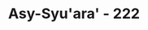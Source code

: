 ---
title: "Asy-Syu'ara' - 222"
no: 222
arabic_no: ٢٢٢
ayah: تَنَزَّلُ عَلٰى كُلِّ اَفَّاكٍ اَثِيْمٍ ۙ 
translation: "Mereka (setan) turun kepada setiap pendusta yang banyak berdosa,"
tafsir: "Allah menerangkan kebiasaan dan kepercayaan bangsa Arab Jahiliah dengan bentuk pertanyaan kepada manusia sehingga mereka dapat menilai dengan membedakan antara kebenaran wahyu dan kedustaan tukang-tukang ramal. Pertanyaan itu ialah: Wahai manusia, apakah akan Aku nyatakan kepada kamu sekalian suatu berita yang bila kamu ketahui akan bermanfaat bagimu dan memurnikan ketaatan dan ketundukanmu kepada Allah, dalam menyelesaikan masalah-masalah dunia, dalam membedakan dan menilai kebenaran wali-wali Allah dan kawan-kawan setan dan kepada siapa setan itu pulang balik berusaha mencari-cari dan mendengarkan seruan suatu berita.\n\nKemudian Allah sendiri menjawab pertanyaan itu dengan menyatakan bagaimana setan-setan menyampaikan bisikan-bisikan kepada tukang ramal dan bagaimana tukang ramal menyampaikan bisikan itu kepada manusia yang datang kepadanya, yaitu:\n\n1. Setan-setan itu datang berulang-ulang kepada orang-orang yang suka berdusta, berbohong, banyak melakukan perbuatan dosa, dan mengaku sebagai tukang ramal. Kepada mereka, setan membisikkan pikiran-pikiran yang tidak ada artinya dan khayalan-khayalan yang pada umumnya tidak sesuai dengan kenyataan.\n\n2. Setan juga membisikkan kepada para peramal itu informasi yang dicarinya, kemudian mereka menyampaikan kepada orang-orang yang datang kepada mereka sebagai hasil ramalannya. Hasil ramalan itu diyakini sebagai suatu kebenaran oleh orang-orang yang percaya kepadanya.\n\nAyat-ayat ini seakan-akan menyuruh manusia membandingkan sendiri proses penyampaian wahyu kepada Nabi Muhammad dan isinya dengan proses penyampaian bisikan setan kepada tukang ramal, yang kemudian mereka sampaikan pula kepada orang-orang yang percaya kepada ramalan itu. Dengan membandingkan antara wahyu dan ramalan, mereka akan melihat dengan jelas perbedaannya.\n\nWahyu bukan sekadar bisikan-bisikan yang tidak ada maknanya, tetapi merupakan petunjuk bagi manusia yang ingin hidup bahagia di dunia dan akhirat. Wahyu dapat dibuktikan kebenarannya, baik dari sisi logika, budi pekerti yang mulia, maupun dari sisi adat kebiasaan, sedangkan ramalan tidak demikian. Ramalan tidak sama dengan akal pikiran yang benar, apalagi bila ditinjau dari sisi budi pekerti yang mulia dan adat kebiasaan yang baik. Yang menyampaikan wahyu Allah adalah Malaikat Jibril, dan penerimanya ialah Nabi Muhammad, orang yang dapat dipercaya dan dikenal berbudi pekerti yang baik. Adapun tukang-tukang ramal kebanyakan pendusta dan pembohong, tidak bermoral baik, dan tidak disukai masyarakat, mengaku dirinya sebagai tukang ramal setelah mendapatkan bisikan-bisikan setan.\n\nAyat ini menolak dakwaan orang-orang musyrik Mekah yang menuduh bahwa Al-Qur'an yang diturunkan kepada Nabi Muhammad bukanlah sesuatu yang benar, tetapi berasal dari bisikan-bisikan setan. Allah membersihkan nama baik Rasul-Nya dari berbagai tuduhan yang mereka ada-adakan itu, dengan menyatakan bahwa Al-Qur'an yang diturunkan kepada Muhammad adalah wahyu Allah yang disampaikan kepadanya dengan perantaraan malaikat Jibril, bukan dari setan.\n\nMendatangi para peramal termasuk adat kebiasaan dan kepercayaan orang-orang Arab Jahiliah. Biasanya mereka mendatangi para peramal untuk menanyakan sesuatu yang belum mereka ketahui, seperti tentang nasib di masa depan, jodoh putri mereka, perkiraan hasil usaha yang akan mereka usahakan, dan sebagainya. Di samping itu, para peramal kadang-kadang berfungsi sebagai seorang tabib yang mengobati segala macam penyakit. Apa yang diramalkan para peramal itu biasanya tidak benar. Apabila yang diramalkan itu benar-benar terjadi, itu hanyalah suatu kebetulan saja. Rasulullah telah mengingatkan bahwa mendatangi peramal merupakan perbuatan dosa, sebagaimana diungkapkan dalam sebuah hadis:\n\nBarang siapa mendatangi peramal dan menanyakan sesuatu, maka salatnya empat puluh malam tidak akan diterima (Riwayat Ahmad dan Muslim dari safiyyah).\n\nBarang siapa mendatangi peramal atau dukun, dan dia mempercayai terhadap apa yang dikatakan, maka ia telah kafir terhadap apa yang diturunkan kepada Nabi Muhammad. (Riwayat Ahmad dan al-hakim dari Abu Hurairah)"
---
